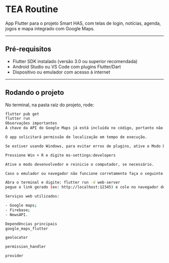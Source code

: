 # TEA Routine

App Flutter para o projeto Smart HAS, com telas de login, notícias, agenda, jogos e mapa integrado com Google Maps.

---

## Pré-requisitos

- Flutter SDK instalado (versão 3.0 ou superior recomendada)  
- Android Studio ou VS Code com plugins Flutter/Dart  
- Dispositivo ou emulador com acesso à internet  

---

## Rodando o projeto

No terminal, na pasta raiz do projeto, rode:

```bash
flutter pub get
flutter run
Observações importantes
A chave da API do Google Maps já está incluída no código, portanto não é necessário configurar nada adicional para o mapa funcionar.

O app solicitará permissão de localização em tempo de execução.

Se estiver usando Windows, para evitar erros de plugins, ative o Modo Desenvolvedor (Developer Mode):

Pressione Win + R e digite ms-settings:developers

Ative o modo desenvolvedor e reinicie o computador, se necessário.

Caso o emulador ou navegador não funcione corretamente faça o seguinte:

Abra o terminal e digite: flutter run -d web-server
pegue o link gerado (ex: http://localhost:12345) e cole no navegador de sua preferência.

Serviços web utilizados:

- Google maps;
- Firebase;
- NewsAPI.

Dependências principais
google_maps_flutter

geolocator

permission_handler

provider

